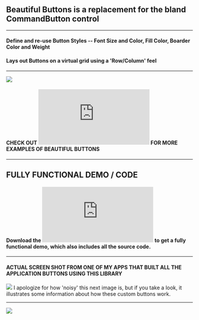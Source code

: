 ## Beautiful Buttons is a replacement for the bland CommandButton control
***
#### Define and re-use Button Styles -- Font Size and Color, Fill Color, Boarder Color and Weight
#### Lays out Buttons on a virtual grid using a 'Row/Column' feel
***
![](https://github.com/lopperman/just-VBA/blob/main/BeautifulButtons/beautifulButtons-legend.png?raw=true)
####  CHECK OUT ![THIS PDF](https://github.com/lopperman/just-VBA/raw/main/BeautifulButtons/BeautifulButtons.pdf) FOR MORE EXAMPLES OF BEAUTIFUL BUTTONS
***
## FULLY FUNCTIONAL DEMO / CODE
#### Download the ![BeautifulButtons.xlsm](https://github.com/lopperman/just-VBA/raw/main/BeautifulButtons/BeautifulButtons.xlsm) to get a fully functional demo, which also includes all the source code.  
*** 
#### ACTUAL SCREEN SHOT FROM ONE OF MY APPS THAT BUILT ALL THE APPLICATION BUTTONS USING THIS LIBRARY
![](https://github.com/lopperman/just-VBA/blob/main/BeautifulButtons/realScreen.png?raw=true)
I apologize for how 'noisy' this next image is, but if you take a look, it illustrates some information about how these custom buttons work.
***
![](https://github.com/lopperman/just-VBA/blob/main/BeautifulButtons/ButtonInfo.png?raw=true)





